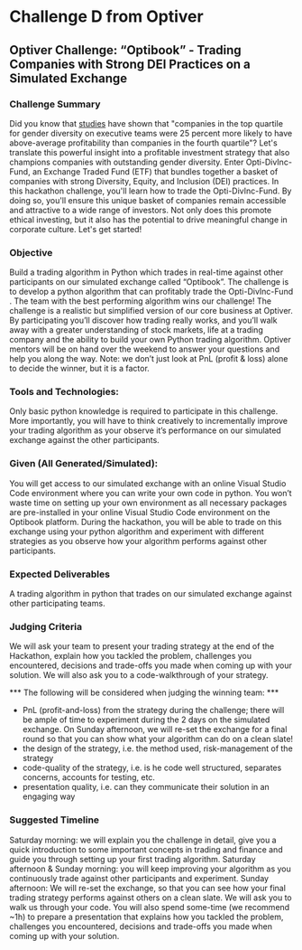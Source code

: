 # Challenge D from Optiver

## Optiver Challenge: “Optibook” - Trading Companies with Strong DEI Practices on a Simulated Exchange

### Challenge Summary
Did you know that [studies](https://www.mckinsey.com/featured-insights/diversity-and-inclusion/diversity-wins-how-inclusion-matters) have shown that "companies in the top quartile for gender diversity on executive teams were 25 percent more likely to have above-average profitability than companies in the fourth quartile"? Let's translate this powerful insight into a profitable investment strategy that also champions companies with outstanding gender diversity. Enter Opti-DivInc-Fund, an Exchange Traded Fund (ETF) that bundles together a basket of companies with strong Diversity, Equity, and Inclusion (DEI) practices. In this hackathon challenge, you'll learn how to trade the Opti-DivInc-Fund. By doing so, you'll ensure this unique basket of companies remain accessible and attractive to a wide range of investors. Not only does this promote ethical investing, but it also has the potential to drive meaningful change in corporate culture. Let's get started!

### Objective
Build a trading algorithm in Python which trades in real-time against other participants on our simulated exchange called “Optibook”. The challenge is to develop a python algorithm that can profitably trade the Opti-DivInc-Fund . The team with the best performing algorithm wins our challenge!
The challenge is a realistic but simplified version of our core business at Optiver. By participating you’ll discover how trading really works, and you’ll walk away with a greater understanding of stock markets, life at a trading company and the ability to build your own Python trading algorithm. Optiver mentors will be on hand over the weekend to answer your questions and help you along the way.
Note: we don’t just look at PnL (profit & loss) alone to decide the winner, but it is a factor.
 
### Tools and Technologies:
Only basic python knowledge is required to participate in this challenge. More importantly, you will have to think creatively to incrementally improve your trading algorithm as your observe it’s performance on our simulated exchange against the other participants.
 
### Given (All Generated/Simulated):
You will get access to our simulated exchange with an online Visual Studio Code environment where you can write your own code in python. You won’t waste time on setting up your own environment as all necessary packages are pre-installed in your online Visual Studio Code environment on the Optibook platform. During the hackathon, you will be able to trade on this exchange using your python algorithm and experiment with different strategies as you observe how your algorithm performs against other participants.
 
### Expected Deliverables
A trading algorithm in python that trades on our simulated exchange against other participating teams. 
 
### Judging Criteria
We will ask your team to present your trading strategy at the end of the Hackathon, explain how you tackled the problem, challenges you encountered, decisions and trade-offs you made when coming up with your solution. We will also ask you to a code-walkthrough of your strategy.
 
*** The following will be considered when judging the winning team: ***
-	PnL (profit-and-loss) from the strategy during the challenge; there will be ample of time to experiment during the 2 days on the simulated exchange. On Sunday afternoon, we will re-set the exchange for a final round so that you can show what your algorithm can do on a clean slate!
-	the design of the strategy, i.e. the method used, risk-management of the strategy
-	code-quality of the strategy, i.e. is he code well structured, separates concerns, accounts for testing, etc.
-	presentation quality, i.e. can they communicate their solution in an engaging way
 
### Suggested Timeline
Saturday morning: we will explain you the challenge in detail, give you a quick introduction to some important concepts in trading and finance and guide you through setting up your first trading algorithm. 
Saturday afternoon & Sunday morning: you will keep improving your algorithm as you continuously trade against other participants and experiment.
Sunday afternoon: We will re-set the exchange, so that you can see how your final trading strategy performs against others on a clean slate. We will ask you to walk us through your code. You will also spend some-time (we recommend ~1h) to prepare a presentation that explains how you tackled the problem, challenges you encountered, decisions and trade-offs you made when coming up with your solution.



